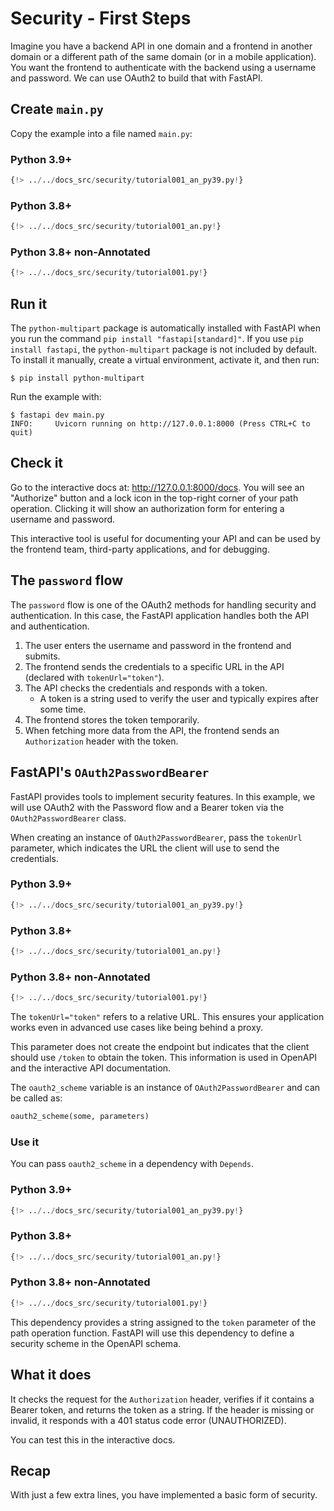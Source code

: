 # Security - First Steps

Imagine you have a backend API in one domain and a frontend in another domain or a different path of the same domain (or in a mobile application). You want the frontend to authenticate with the backend using a username and password. We can use OAuth2 to build that with FastAPI.

## Create `main.py`

Copy the example into a file named `main.py`:

### Python 3.9+

```Python
{!> ../../docs_src/security/tutorial001_an_py39.py!}
```

### Python 3.8+

```Python
{!> ../../docs_src/security/tutorial001_an.py!}
```

### Python 3.8+ non-Annotated

```Python
{!> ../../docs_src/security/tutorial001.py!}
```

## Run it

The `python-multipart` package is automatically installed with FastAPI when you run the command `pip install "fastapi[standard]"`. If you use `pip install fastapi`, the `python-multipart` package is not included by default. To install it manually, create a virtual environment, activate it, and then run:

```console
$ pip install python-multipart
```

Run the example with:

```console
$ fastapi dev main.py
INFO:     Uvicorn running on http://127.0.0.1:8000 (Press CTRL+C to quit)
```

## Check it

Go to the interactive docs at: http://127.0.0.1:8000/docs. You will see an "Authorize" button and a lock icon in the top-right corner of your path operation. Clicking it will show an authorization form for entering a username and password.

This interactive tool is useful for documenting your API and can be used by the frontend team, third-party applications, and for debugging.

## The `password` flow

The `password` flow is one of the OAuth2 methods for handling security and authentication. In this case, the FastAPI application handles both the API and authentication.

1. The user enters the username and password in the frontend and submits.
2. The frontend sends the credentials to a specific URL in the API (declared with `tokenUrl="token"`).
3. The API checks the credentials and responds with a token.
   - A token is a string used to verify the user and typically expires after some time.
4. The frontend stores the token temporarily.
5. When fetching more data from the API, the frontend sends an `Authorization` header with the token.

## FastAPI's `OAuth2PasswordBearer`

FastAPI provides tools to implement security features. In this example, we will use OAuth2 with the Password flow and a Bearer token via the `OAuth2PasswordBearer` class.

When creating an instance of `OAuth2PasswordBearer`, pass the `tokenUrl` parameter, which indicates the URL the client will use to send the credentials.

### Python 3.9+

```Python hl_lines="8"
{!> ../../docs_src/security/tutorial001_an_py39.py!}
```

### Python 3.8+

```Python hl_lines="7"
{!> ../../docs_src/security/tutorial001_an.py!}
```

### Python 3.8+ non-Annotated

```Python hl_lines="6"
{!> ../../docs_src/security/tutorial001.py!}
```

The `tokenUrl="token"` refers to a relative URL. This ensures your application works even in advanced use cases like being behind a proxy.

This parameter does not create the endpoint but indicates that the client should use `/token` to obtain the token. This information is used in OpenAPI and the interactive API documentation.

The `oauth2_scheme` variable is an instance of `OAuth2PasswordBearer` and can be called as:

```Python
oauth2_scheme(some, parameters)
```

### Use it

You can pass `oauth2_scheme` in a dependency with `Depends`.

### Python 3.9+

```Python hl_lines="12"
{!> ../../docs_src/security/tutorial001_an_py39.py!}
```

### Python 3.8+

```Python hl_lines="11"
{!> ../../docs_src/security/tutorial001_an.py!}
```

### Python 3.8+ non-Annotated

```Python hl_lines="10"
{!> ../../docs_src/security/tutorial001.py!}
```

This dependency provides a string assigned to the `token` parameter of the path operation function. FastAPI will use this dependency to define a security scheme in the OpenAPI schema.

## What it does

It checks the request for the `Authorization` header, verifies if it contains a Bearer token, and returns the token as a string. If the header is missing or invalid, it responds with a 401 status code error (UNAUTHORIZED).

You can test this in the interactive docs.

## Recap

With just a few extra lines, you have implemented a basic form of security.